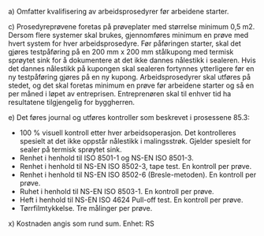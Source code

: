 a) Omfatter kvalifisering av arbeidsprosedyrer før arbeidene starter.

c) Prosedyreprøvene foretas på prøveplater med størrelse minimum 0,5 m2. Dersom flere systemer skal brukes, gjennomføres minimum en prøve med hvert system for hver arbeidsprosedyre.
Før påføringen starter, skal det gjøres testpåføring på en 200 mm x 200 mm stålkupong med termisk sprøytet sink for å dokumentere at det ikke dannes nålestikk i sealeren. Hvis det dannes nålestikk på kupongen skal sealeren fortynnes ytterligere før en ny testpåføring gjøres på en ny kupong.
Arbeidsprosedyrer skal utføres på stedet, og det skal foretas minimum en prøve før arbeidene starter og så en per måned i løpet av entreprisen.
Entreprenøren skal til enhver tid ha resultatene tilgjengelig for byggherren.

e) Det føres journal og utføres kontroller som beskrevet i prosessene 85.3:
-  100 % visuell kontroll etter hver arbeidsoperasjon. Det kontrolleres spesielt at det ikke oppstår nålestikk i malingsstrøk. Gjelder spesielt for sealer på termisk sprøytet sink.
-  Renhet i henhold til ISO 8501-1 og NS-EN ISO 8501-3.
-  Renhet i henhold til NS-EN ISO 8502-3, tape test. En kontroll per prøve.
-  Renhet i henhold til NS-EN ISO 8502-6 (Bresle-metoden). En kontroll per prøve.
-  Ruhet i henhold til NS-EN ISO 8503-1. En kontroll per prøve.
-  Heft i henhold til NS-EN ISO 4624 Pull-off test. En kontroll per prøve.
-  Tørrfilmtykkelse. Tre målinger per prøve.

x) Kostnaden angis som rund sum. Enhet: RS

